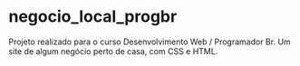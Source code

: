 # negocio_local_progbr
 Projeto realizado para o curso Desenvolvimento Web / Programador Br. Um site de algum negócio perto de casa, com CSS e HTML.
